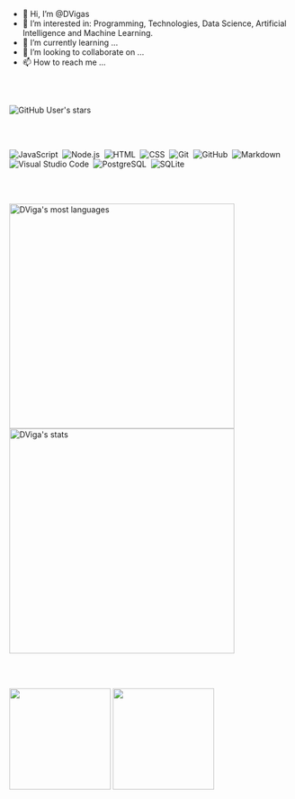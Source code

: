 - 👋 Hi, I’m @DVigas
- 👀 I’m interested in: Programming, Technologies, Data Science, Artificial Intelligence and Machine Learning.
- 🌱 I’m currently learning ...
- 💞️ I’m looking to collaborate on ...
- 📫 How to reach me ...

<!---
DVigas/DVigas is a ✨ special ✨ repository because its `README.md` (this file) appears on your GitHub profile.
You can click the Preview link to take a look at your changes.
--->
<br><br>

![GitHub User's stars](https://img.shields.io/github/stars/DVigas?affiliations=OWNER&style=plastic)


<br><br>

![JavaScript](https://img.shields.io/badge/-JavaScript-05122A?style=flat&logo=javascript)&nbsp;
![Node.js](https://img.shields.io/badge/-Node.js-05122A?style=flat&logo=node.js)&nbsp;
![HTML](https://img.shields.io/badge/-HTML-05122A?style=flat&logo=HTML5)&nbsp;
![CSS](https://img.shields.io/badge/-CSS-05122A?style=flat&logo=CSS3&logoColor=1572B6)&nbsp;
![Git](https://img.shields.io/badge/-Git-05122A?style=flat&logo=git)&nbsp;
![GitHub](https://img.shields.io/badge/-GitHub-05122A?style=flat&logo=github)&nbsp;
![Markdown](https://img.shields.io/badge/-Markdown-05122A?style=flat&logo=markdown)&nbsp;
![Visual Studio Code](https://img.shields.io/badge/-Visual%20Studio%20Code-05122A?style=flat&logo=visual-studio-code&logoColor=007ACC)&nbsp;
![PostgreSQL](https://img.shields.io/badge/-PostgreSQL-05122A?style=flat&logo=postgresql)&nbsp;
![SQLite](https://img.shields.io/badge/-SQLite-05122A?style=flat&logo=sqlite)&nbsp;

<br><br>

<p align="left">
<img width="400em" src="https://github-readme-stats.vercel.app/api/top-langs/?username=DVigas&layout=compact&theme=tokyonight" alt="DViga's most languages"/>
<img width="400em" src="https://github-readme-stats.vercel.app/api?username=DVigas&show_icons=true&theme=tokyonight&include_all_commits=true&count_private=true" alt="DViga's stats"/>
</p>

<br><br>

<img height="180em" src="https://github-readme-stats.vercel.app/api?username=DVigas&show_icons=true&theme=dracula&include_all_commits=true&count_private=true"/>
<img height="180em" src="https://github-readme-stats.vercel.app/api/top-langs/?username=DVigas&layout=compact&langs_count=7&theme=dracula"/>
